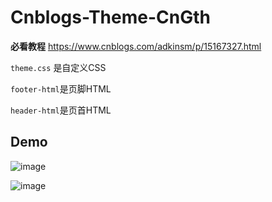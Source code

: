 # Cnblogs-Theme-CnGth

**必看教程** https://www.cnblogs.com/adkinsm/p/15167327.html

`theme.css` 是自定义CSS

`footer-html`是页脚HTML

`header-html`是页首HTML

## Demo

![image](https://user-images.githubusercontent.com/75924586/132079171-b51cd4f3-b22f-420a-bdac-d669b8be3188.png)

![image](https://user-images.githubusercontent.com/75924586/132079186-47f21327-d313-4eea-ac50-f582aa817a95.png)

